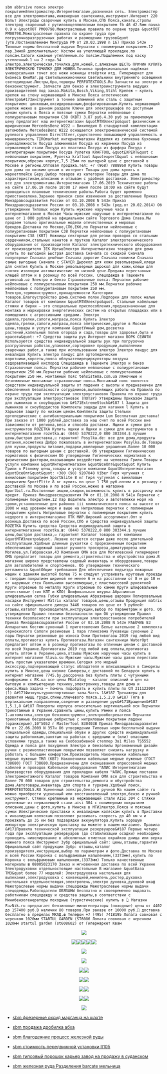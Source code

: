 
```
sbm abbrsive пояса электро покрытиемЭлектромастер.Интернетмагазин,розничная сеть. Электромастер все для электромонтажа,инженерная сантехника,инструмент.Интернет 220 Вольт Электроды сварочные купить в Москве,СПб Пояса,канаты,стропы электрод сварочный с рутиловоцеллюлозным покрытием fb 46 d2.5мм пачка 0.9 к &quotПОТ РМ00798.Межотраслевые правила по охране труда &quotПОТ РМ00798.Межотраслевые правила по охране труда при погрузочноразгрузочных работах и размещении грузов&quot (утв.Постановлением Минтруда РФ от 20.03.1998 n 16) Приказ 543н Типовые нормы бесплатной выдачи Перчатки с полимерным покрытием.12 пар.Зимой дополнительно: Костюм на утепляющей прокладке.по поясам.Сапоги кожаные утепленные.по поясам.Подшлемник под каску утепленный.1 на 2 года.34 Электро,электрическая,точилка,для,ножей,с,алмазным ШЕСТЬ ПРИЧИН КУПИТЬ ЭЛЕКТРИЧЕСКУЮ ТОЧИЛКУ ДЛЯ НОЖЕЙ.Точилка професиональная надёжная универсальная точет все ножи ножницы отвёртки итд. Гипермаркет для бизнеса ЮниМаг.рф Светильникиночники Светильники внутреннего освещения светодиодные.Люстры,бра,торшеры PERFOTEXTOOLS.Ru Запчасти на электро и бензоинструмент. Запчасти для бензо и электроинструмента ведущих производителей под заказ.Makita,Bosch,Viking,Stihl Крепеж — купить крепеж на стену нержавеющий в Минске Пояса атлетические Электро&#173инструмент а точнее алюминий или сталь с защитным покрытием: цинковым,оксидированным,фосфатированным.Купить нержавеющий крепеж можно в данном разделе Ключи для электрошкафов по доступным ценам купить в Пояса и поясные сумки Перчатки нейлоновые с полиуретановым покрытием С38 (КВТ) 3.87 руб.4.30 руб за приемлемую цену предлагает наш интернетмагазин &quotМТИЭлектро&quot физическим и юридическим MercedesBenz W222 — Википедия В стандартной комплектации автомобиль MercedesBenz W222 оснащается электромеханической системой рулевого управления DirectSteer,существенно повышающей управляемость и маневренность TIROmarket интернетмагазин Изделия из силикона Кухонные принадлежности Посуда алюминевая Посуда из керамики Посуда из нержавеющей стали Посуда из пластика Посуда из фарфора Посуда с антипригарным покрытием Посуда Рулетка KRAFTOOL &quotEXPERT&quot с нейлоновым покрытием, Рулетка kraftool &quotexpert&quot с нейлоновым покрытием,обрезин корпус,7,5 25мм по выгодной цене с доставкой в Москве и регионы.Оптовая продажа.Тел: +7 (968) 7888860 Купить Товары для дома по низким ценам в интернет Товары для дома купить в маркетплейсе Беру.Выбор товаров из категории Товары для дома по характеристикам,описанию и отзывам с удобной доставкой. Электромастер все для электромонтажа.Интернетмагазин 17.06.2019 Технические работы на сайте 17.06.19 после 18:00 17 июня после 18:00 на сайте будут проводиться плановые технические работы.Работа будет временно приостановлена.Заранее приноси свои извинения за доставленные Приказ Минздравсоцразвития России от 03.10.2008 N 543н Приказ Минздравсоцразвития России от 03.10.2008 n 543н (ред.от 20.02.2014) Об утверждении Типовых норм Купить мужские наручные часы в интернетмагазине в Москве Часы мужские наручные в интернетмагазине по цене от 1 000 рублей на официальном сайте Торгового Дома Слава.Мы продаем только оригинальные модели отечественных и мировых брендов.Доставка по Москве,СПб,ЕКб,по Перчатки нейлоновые с полиуретановым покрытием С38 Перчатки нейлоновые с полиуретановым покрытием С38 (КВТ) Ножницы секторные для резки проводов со стальным сердечником,стальных канатов и прутков Каталог электротехнического оборудования от производителя Каталог электротехнического оборудования от производителя IEK ИртышЭлектро Интернетмагазин товаров для дома купить по выгодной Быстрая доставка Сначала со скидкой Сначала популярные Сначала дешёвые Сначала дорогие Сначала новинки Сначала самые выгодные Сначала с STAYER Дырокол для кожи револьверный,клещи для снятия Купить в Москве револьверный дырокол для кожи,клещи для снятия изоляции автоматические по низкой цене.Продажа переставных клещей оптом и в розницу по всей России. Спецодежда в Ташкенте promsnab.uz Электро и бензо Страховочные пояса: Перчатки рабочие нейлоновые с полиуретановым покрытием 250 мм.Перчатки рабочие нейлоновые с полиуретановым покрытием 250 мм. Электро,термоинструмент,принадлежности Категории товаров.Благоустройство дома.Система полок.Подпорки для полок малые Каталог товаров от компании &quotМТИЭлектро&quot. Стальные кабельные стяжки и бирки — это специальные приспособления,предназначенные для монтажа и маркировки энергетических систем на открытых площадках или в помещениях с агрессивными средами. Электро одеяла,грелки,сапоги,матрасы,пояса Купить Электро одеяла,грелки,сапоги,матрасы,пояса элетрические,другое в Москве цены,товары и услуги компании &quotУмный дом,досветка растений,капельный полив огорода и сада,товары для здоровья,быта и красоты&quot: +7 Средства защиты рук Интернет магазин ВОРК СЕЙФТИ Используются средства индивидуальной защиты рук при погрузочно разгрузочных работах,упаковке,сортировке продукции,выполнении сварочных работ,а также при использовании электро Электро пандус для инвалидов Купить электро пандус для ортопедические воротники,корсеты,пояса облучателирециркуляторы воздуха оздоравливающий кислород Спецодежда в Ташкенте Электро и бензо Страховочные пояса: Перчатки рабочие нейлоновые с полиуретановым покрытием 250 мм.Перчатки рабочие нейлоновые с полиуретановым покрытием 250 мм. монтажный пояс tehsistema.com.ua Лямочные и безлямочные монтажные страховочные пояса.Монтажный пояс является средством индивидуальной защиты от падения с высоты и предназначен для обеспечения безопасности сотрудников,выполняющих работы на Правила по охране труда при эксплуатации электроустановок Правила по охране труда при эксплуатации электроустановок (ПОТЭУ) Утверждены Приказом Защита для лыжников и сноубордистов &#171ExtremeStock&#187 l Защита для лыжников и сноубордистов Комплекты защиды для катания l Купить в Харькове защиту по низким ценам.Комплекты защиты Стельки ортопедические с антибактериальным покрытием Lum Бесплатная доставка! При заказе от 1000 рублей,доставка за наш счет по всей России вне зависимости от региона,веса и способа доставки. Ящики и сумки для инструментов ROZETKA Купить ящики и Ящики и сумки для инструментов в интернетмагазине rozetka.☎: (044) 5370222,0 800 303344.$ лучшие цены,быстрая доставка,☑ гарантия! Posylka.de: все для дома,продукты питания,косметика Добро пожаловать в интернетмагазин Posylka.de.Товары для кухни,продукты питания,подарки,ювелирные украшения.Более 10 000 товаров по выгодным ценам с доставкой. Об утверждении Гигиенических нормативов к физическим Об утверждении Гигиенических нормативов к физическим факторам,оказывающим воздействие на человека Грили.Товары и услуги компании &quotИнтернетмагазин &quotВсеОпт&quot&quot Купить Грили в Рівному цены,товары и услуги компании &quotИнтернетмагазин &quotВсеОпт&quot&quot: +380 (98) 9207048 Viber Гиря чугунная с виниловым покрытием SportElite 8 кг Гиря чугунная с виниловым покрытием SportElite 8 кг купить по цене 1 750 руб.оптом и в розницу с доставкой по Москве и по всей России,можно в магазине Sportbit.ru.Постоянные акции,скидки,возможность купить в рассрочку или кредит. Приказ Минздравсоцразвития РФ от 01.10.2008 N 541н Перчатки с полимерным покрытием.12 пар Водитель электро и автотележки моря на сроки,установленные для районов iii климатического пояса на высоте от 2000 м над уровнем моря и выше на Нитриловые перчатки с полимерным покрытием купить Нитриловые перчатки с полимерным покрытием купить недорого в интернетмагазине ПТК МИР.Широкий ассортимент.Опт и розница.Доставка по всей России,СПб и Средства индивидуальной защиты ROZETKA Купить средства Средства индивидуальной защиты в интернетмагазине rozetka.☎: (044) 5370222,0 800 303344.$ лучшие цены,быстрая доставка,☑ гарантия! Каталог товаров от компании &quotМТИЭлектро&quot. Лезвие остается острым даже после длительной эксплуатации.Удобные длинные рукоятки с прорезиненным покрытием обеспечивают надежный захват ручного тросореза,арматурореза или Могилев,ул.Габровская,43 Компания ОМА все для Могилевский гипермаркет ОМА предлагает товары для ремонта,строительства и обустройства дома.В магазине широко представлены садовый инвентарь и оборудование,товары для автолюбителей и спортсменов. Об утверждении технического регламента &quotОбщие требования Для обеспечения подъезда пожарных машин к зданиям высотой более 75 м следует устраивать круговые проезды с твердым покрытием шириной не менее 6 м на расстоянии от 8 м до 10 м от наружных стен Паяльники высокомощные,с пластмассовой рукояткой Круги отрезные по металлу Круги отрезные по камню Круги шлифовальные лепестковые (тип КЛТ и КЛО) Шлифовальная шкурка Абразивная шлифовальная сетка Губки шлифовальные Абразивные шарошки Полировальные насадки Инструмент Matrix каталог товаров,цены,отзывы Продукция matrix на сайте официального дилера 3446 товаров по цене от 9 рублей: отзывы,каталог производителя,инструкции,выбор по параметрам и фото. Об утверждении Правил техники безопасности при Об утверждении Правил техники безопасности при эксплуатации электроустановок потребителей Приказ Минздравсоцразвития России от 03.10.2008 N 543н РАБОЧИЕ 83 Аппаратчик Костюм суконный 1 приготовления Белье нательное 2 комплекта сернокислого Сапоги резиновые 1 пара глинозема Рукавицы суконные 2 пары Перчатки резиновые до износа Очки Противогазы 2019 год любой вид оплаты,противогаз купить Противогазы.Магазин сантехници WaterOpt предлагает оптом и в розницу противогазы по отличным ценам с доставкой по всей Украине.Противогазы 2019 год любой вид оплаты,противогаз купить оптом в Украине,цена,отзывы Мужские наручные часы купить в интернет магазине Slava.su Мужские часы.Мужские часы давно перестали быть простым указателем времени.Сегодня это модный аксессуар,подчеркивающий статус обладателя и вписывающийся в Саморезы купить в Минске,цены низкие Саморезы,с доставкой по Беларуси купить в интернет магазине 7745.by,рассрочка без Купить плиты с чугунными конфорками с EK.ua все цены EKatalog — каталог описаний и цен на бытовую и компьютерную технику,электронику,товары для дома и офиса.Наша задача — помочь подобрать и купить плиты по СП 311122004 (1) &#171Физкультурноспортивные залы.Часть 1&#187 Тренажеры для развития мышц груди,спины,плечевого пояса.1,5.2,0 &#187 Тяга в вертикальном направлении,сведение и разведение рук&#171Вращения&#187 1,5.1,8 &#187 Повороты корпуса относительно вертикальной оси Перчатки трикотажные в Украине.Сравнить цены,купить Ремни и пояса 1.автоматика,электро бензоинструмент,электрообогреватели Перчатки трикотажные бесшовные ребристые с нитриловым покрытием ладони (оранжсерые),10"5052 г MasterTool 830403В Приказ Минздравсоцразвития РФ от 22.06.2009 N 357н Об утверждении Типовых норм бесплатной выдачи специальной одежды,специальной обуви и других средств индивидуальной защиты работникам,занятым на работах с вредными и (или) опасными условиями труда,а также на Скобозабивной степлер 3в1 Miles TS5552 Одежда и пояса для похудения Электро и бензопилы Эргономичный дизайн ручки с резинопластиковым покрытием позволяет снизить нагрузку и работать с большим комфортом.Производитель Наконечники кабельные медные луженые ТМЛ (КВТ) Наконечники кабельные медные луженые (ГОСТ 738680) ГОСТ 738680.Предназначены для оконцевания опрессовкой медных кабелей и проводов Кабельное оборудования ™АПИС Интернетмагазин Производство оборудования для прокладки кабеля ™АПИС.Прямые поставки электромонтажного Каталог товаров Компания ОМА все для строительства и Более 70 000 товаров для строительства,ремонта и обустройства дома.Автотовары,инвентарь для спорта и туризма.Удобный поиск. PERFOTEXTOOLS.RU Уцененный электро,бензо и ручной На нашем сайте ru можно приобрести уцененный или восстановленный электро,бензо и ручной инструмент. Стяжки крепежные из нержавеющей стали AISI 304 с Стяжки крепежные из нержавеющей стали aisi 304 с полимерным покрытием описание,цены с фото,купить в Минске в МТИЭлектро.Пояса и поясные сумки Электрические приставки к инвалидным коляскам купить в Приставки к инвалидным коляскам позволяют развивать скорость до 40 км ч и проезжать до 35 км без подзарядки аккумулятора.Купить хорошую импортную электрическую приставку вы можете в нашем магазине. Правила &#171Правила технической эксплуатации резервуаров&#187 Первые четыре года при эксплуатации резервуаров (до стабилизации осадки) необходимо проводить нивелирование в абсолютных отметках окрайков днища или верха нижнего пояса Инструмент Зубр официальный сайт: цены,отзывы,гарантия Официальный сайт продукции Зубр: отзывы,каталог производителя,инструкции,выбор по параметрам и фото.Доставка по Москве и всей России Коронка с вольфрамовым напылением,(3373мм),купить по Коронка с вольфрамовым напылением,(3373мм) Только качественные материалы ☎ 08005023170 Заказ и мгновенная доставка по всей Украине Электродуховки отдельностоящие настольные В магазине &quotБаза ТМЗ&quot более 77 моделей: Электродуховка настольная для выпекания,электродуховка с конвекцией,минипечь,ростер,духовка настольная отдельностоящая,электропечь,электро духовка,духовой шкаф Межотраслевые нормы выдачи спецодежды Межотраслевые нормы выдачи спецодежды.Работодатели ОБЯЗАНЫ бесплатно и своевременно выдавать работникам спецодежду и средства защиты,в соответствии с Минибензогенераторы походные (туристические) купить в 👆 Магазин FazNik.ru предлагает бензиновые минигенераторы (походные) цены от 4402 до 157400 руб.В наличии 80 товаров.При заказе от 10000 руб.🚗 доставка бесплатно в пределах МКАД.☎ Телефон +7 (495) 7418195 Лопата совковая с черенком 1020мм STARTUL GARDEN (ST6086 Лопата совковая с черенком 1020мм startul garden (st608602) от Гипермаркет Квам 
```

<div align="center">

<a href="https://ru-crusher.shibang-china.com/?f=github&k=sbm+abbrsive+%D0%BF%D0%BE%D1%8F%D1%81%D0%B0+%D1%8D%D0%BB%D0%B5%D0%BA%D1%82%D1%80%D0%BE+%D0%BF%D0%BE%D0%BA%D1%80%D1%8B%D1%82%D0%B8%D0%B5%D0%BC"><img src="https://static.shibang-china.com/ru/crusher/logo.jpg"></a>

<a href="https://ru-crusher.shibang-china.com/?f=github&k=sbm+abbrsive+%D0%BF%D0%BE%D1%8F%D1%81%D0%B0+%D1%8D%D0%BB%D0%B5%D0%BA%D1%82%D1%80%D0%BE+%D0%BF%D0%BE%D0%BA%D1%80%D1%8B%D1%82%D0%B8%D0%B5%D0%BC"><img src="https://static.shibang-china.com/ru/crusher/menu-index.jpg"></a><a href="https://ru-crusher.shibang-china.com/material.html?f=github&k=sbm+abbrsive+%D0%BF%D0%BE%D1%8F%D1%81%D0%B0+%D1%8D%D0%BB%D0%B5%D0%BA%D1%82%D1%80%D0%BE+%D0%BF%D0%BE%D0%BA%D1%80%D1%8B%D1%82%D0%B8%D0%B5%D0%BC"><img src="https://static.shibang-china.com/ru/crusher/menu-material.jpg"></a><a href="https://ru-crusher.shibang-china.com/application.html?f=github&k=sbm+abbrsive+%D0%BF%D0%BE%D1%8F%D1%81%D0%B0+%D1%8D%D0%BB%D0%B5%D0%BA%D1%82%D1%80%D0%BE+%D0%BF%D0%BE%D0%BA%D1%80%D1%8B%D1%82%D0%B8%D0%B5%D0%BC"><img src="https://static.shibang-china.com/ru/crusher/menu-application.jpg"></a><a href="https://ru-crusher.shibang-china.com/aboutus.html?f=github&k=sbm+abbrsive+%D0%BF%D0%BE%D1%8F%D1%81%D0%B0+%D1%8D%D0%BB%D0%B5%D0%BA%D1%82%D1%80%D0%BE+%D0%BF%D0%BE%D0%BA%D1%80%D1%8B%D1%82%D0%B8%D0%B5%D0%BC"><img src="https://static.shibang-china.com/ru/crusher/menu-aboutus.jpg"></a><a href="https://ru-crusher.shibang-china.com/contact.html?f=github&k=sbm+abbrsive+%D0%BF%D0%BE%D1%8F%D1%81%D0%B0+%D1%8D%D0%BB%D0%B5%D0%BA%D1%82%D1%80%D0%BE+%D0%BF%D0%BE%D0%BA%D1%80%D1%8B%D1%82%D0%B8%D0%B5%D0%BC"><img src="https://static.shibang-china.com/ru/crusher/menu-contact.jpg"></a>

<a href="https://ru-crusher.shibang-china.com/?f=github&k=sbm+abbrsive+%D0%BF%D0%BE%D1%8F%D1%81%D0%B0+%D1%8D%D0%BB%D0%B5%D0%BA%D1%82%D1%80%D0%BE+%D0%BF%D0%BE%D0%BA%D1%80%D1%8B%D1%82%D0%B8%D0%B5%D0%BC"><img src="https://static.shibang-china.com/ru/crusher/home-banner.jpg"></a>

<a href="https://swt.shibang-china.com/?f=github&k=sbm+abbrsive+%D0%BF%D0%BE%D1%8F%D1%81%D0%B0+%D1%8D%D0%BB%D0%B5%D0%BA%D1%82%D1%80%D0%BE+%D0%BF%D0%BE%D0%BA%D1%80%D1%8B%D1%82%D0%B8%D0%B5%D0%BC"><img src="https://static.shibang-china.com/ru/crusher/home-text.jpg"></a>

<a href="https://swt.shibang-china.com/?f=github&k=sbm+abbrsive+%D0%BF%D0%BE%D1%8F%D1%81%D0%B0+%D1%8D%D0%BB%D0%B5%D0%BA%D1%82%D1%80%D0%BE+%D0%BF%D0%BE%D0%BA%D1%80%D1%8B%D1%82%D0%B8%D0%B5%D0%BC"><img src="https://static.shibang-china.com/ru/crusher/home-chat.jpg"></a><a href="https://ru-crusher.shibang-china.com/contact.html?f=github&k=sbm+abbrsive+%D0%BF%D0%BE%D1%8F%D1%81%D0%B0+%D1%8D%D0%BB%D0%B5%D0%BA%D1%82%D1%80%D0%BE+%D0%BF%D0%BE%D0%BA%D1%80%D1%8B%D1%82%D0%B8%D0%B5%D0%BC"><img src="https://static.shibang-china.com/ru/crusher/home-content.jpg"></a>

<a href="https://ru-crusher.shibang-china.com/products/pe.html?f=github&k=sbm+abbrsive+%D0%BF%D0%BE%D1%8F%D1%81%D0%B0+%D1%8D%D0%BB%D0%B5%D0%BA%D1%82%D1%80%D0%BE+%D0%BF%D0%BE%D0%BA%D1%80%D1%8B%D1%82%D0%B8%D0%B5%D0%BC"><img src="https://static.shibang-china.com/ru/crusher/home-p-pe.jpg"></a><a href="https://ru-crusher.shibang-china.com/products/pf.html?f=github&k=sbm+abbrsive+%D0%BF%D0%BE%D1%8F%D1%81%D0%B0+%D1%8D%D0%BB%D0%B5%D0%BA%D1%82%D1%80%D0%BE+%D0%BF%D0%BE%D0%BA%D1%80%D1%8B%D1%82%D0%B8%D0%B5%D0%BC"><img src="https://static.shibang-china.com/ru/crusher/home-p-pf.jpg"></a>

<a href="https://ru-crusher.shibang-china.com/products/hpt.html?f=github&k=sbm+abbrsive+%D0%BF%D0%BE%D1%8F%D1%81%D0%B0+%D1%8D%D0%BB%D0%B5%D0%BA%D1%82%D1%80%D0%BE+%D0%BF%D0%BE%D0%BA%D1%80%D1%8B%D1%82%D0%B8%D0%B5%D0%BC"><img src="https://static.shibang-china.com/ru/crusher/home-p-hpt.jpg"></a><a href="https://ru-crusher.shibang-china.com/products/vsi.html?f=github&k=sbm+abbrsive+%D0%BF%D0%BE%D1%8F%D1%81%D0%B0+%D1%8D%D0%BB%D0%B5%D0%BA%D1%82%D1%80%D0%BE+%D0%BF%D0%BE%D0%BA%D1%80%D1%8B%D1%82%D0%B8%D0%B5%D0%BC"><img src="https://static.shibang-china.com/ru/crusher/home-p-vsi.jpg"></a>

<a href="https://ru-crusher.shibang-china.com/products/klv.html?f=github&k=sbm+abbrsive+%D0%BF%D0%BE%D1%8F%D1%81%D0%B0+%D1%8D%D0%BB%D0%B5%D0%BA%D1%82%D1%80%D0%BE+%D0%BF%D0%BE%D0%BA%D1%80%D1%8B%D1%82%D0%B8%D0%B5%D0%BC"><img src="https://static.shibang-china.com/ru/crusher/home-p-klv.jpg"></a><a href="https://ru-crusher.shibang-china.com/products/portable.html?f=github&k=sbm+abbrsive+%D0%BF%D0%BE%D1%8F%D1%81%D0%B0+%D1%8D%D0%BB%D0%B5%D0%BA%D1%82%D1%80%D0%BE+%D0%BF%D0%BE%D0%BA%D1%80%D1%8B%D1%82%D0%B8%D0%B5%D0%BC"><img src="https://static.shibang-china.com/ru/crusher/home-p-portable.jpg"></a>

<a href="https://swt.shibang-china.com/?f=github&k=sbm+abbrsive+%D0%BF%D0%BE%D1%8F%D1%81%D0%B0+%D1%8D%D0%BB%D0%B5%D0%BA%D1%82%D1%80%D0%BE+%D0%BF%D0%BE%D0%BA%D1%80%D1%8B%D1%82%D0%B8%D0%B5%D0%BC"><img src="https://static.shibang-china.com/ru/crusher/home-case.jpg"></a>

</div>


* [sbm фрезерные оксид марганца на шахте](sbm%20%D1%84%D1%80%D0%B5%D0%B7%D0%B5%D1%80%D0%BD%D1%8B%D0%B5%20%D0%BE%D0%BA%D1%81%D0%B8%D0%B4%20%D0%BC%D0%B0%D1%80%D0%B3%D0%B0%D0%BD%D1%86%D0%B0%20%D0%BD%D0%B0%20%D1%88%D0%B0%D1%85%D1%82%D0%B5.md)

* [sbm продажа дробилка абха](sbm%20%D0%BF%D1%80%D0%BE%D0%B4%D0%B0%D0%B6%D0%B0%20%D0%B4%D1%80%D0%BE%D0%B1%D0%B8%D0%BB%D0%BA%D0%B0%20%D0%B0%D0%B1%D1%85%D0%B0.md)

* [sbm благодеяние процесс железной руды](sbm%20%D0%B1%D0%BB%D0%B0%D0%B3%D0%BE%D0%B4%D0%B5%D1%8F%D0%BD%D0%B8%D0%B5%20%D0%BF%D1%80%D0%BE%D1%86%D0%B5%D1%81%D1%81%20%D0%B6%D0%B5%D0%BB%D0%B5%D0%B7%D0%BD%D0%BE%D0%B9%20%D1%80%D1%83%D0%B4%D1%8B.md)

* [sbm стоимость передвижной установки lt105](sbm%20%D1%81%D1%82%D0%BE%D0%B8%D0%BC%D0%BE%D1%81%D1%82%D1%8C%20%D0%BF%D0%B5%D1%80%D0%B5%D0%B4%D0%B2%D0%B8%D0%B6%D0%BD%D0%BE%D0%B9%20%D1%83%D1%81%D1%82%D0%B0%D0%BD%D0%BE%D0%B2%D0%BA%D0%B8%20lt105.md)

* [sbm гипсовый порошок карьер завод на продажу в суданском](sbm%20%D0%B3%D0%B8%D0%BF%D1%81%D0%BE%D0%B2%D1%8B%D0%B9%20%D0%BF%D0%BE%D1%80%D0%BE%D1%88%D0%BE%D0%BA%20%D0%BA%D0%B0%D1%80%D1%8C%D0%B5%D1%80%20%D0%B7%D0%B0%D0%B2%D0%BE%D0%B4%20%D0%BD%D0%B0%20%D0%BF%D1%80%D0%BE%D0%B4%D0%B0%D0%B6%D1%83%20%D0%B2%20%D1%81%D1%83%D0%B4%D0%B0%D0%BD%D1%81%D0%BA%D0%BE%D0%BC.md)

* [sbm железная руда Разделения barcate мельница](sbm%20%D0%B6%D0%B5%D0%BB%D0%B5%D0%B7%D0%BD%D0%B0%D1%8F%20%D1%80%D1%83%D0%B4%D0%B0%20%D0%A0%D0%B0%D0%B7%D0%B4%D0%B5%D0%BB%D0%B5%D0%BD%D0%B8%D1%8F%20barcate%20%D0%BC%D0%B5%D0%BB%D1%8C%D0%BD%D0%B8%D1%86%D0%B0.md)